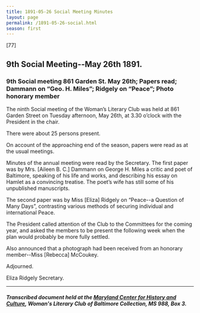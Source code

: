 ```yaml
---
title: 1891-05-26 Social Meeting Minutes
layout: page
permalink: /1891-05-26-social.html
season: first
---
```


<style>
    #maincontent{
        font-size:1.4em;
    }
</style>
[77]

## 9th Social Meeting--May 26th 1891.

### 9th Social meeting 861 Garden St. May 26th; Papers read; Dammann on “Geo. H. Miles”; Ridgely on “Peace”; Photo honorary member

The ninth Social meeting of the Woman’s Literary Club was held at 861 Garden Street on Tuesday afternoon, May 26th, at 3.30 o’clock with the President in the chair.

There were about 25 persons present.

On account of the approaching end of the season, papers were read as at the usual meetings.

Minutes of the annual meeting were read by the Secretary. The first paper was by Mrs. [Aileen B. C.] Dammann on George H. Miles a critic and poet of Baltimore, speaking of his life and works, and describing his essay on Hamlet as a convincing treatise. The poet’s wife has still some of his unpublished manuscripts.

The second paper was by Miss [Eliza] Ridgely on “Peace--a Question of Many Days”, contrasting various methods of securing individual and international Peace.

The President called attention of the Club to the Committees for the coming year, and asked the members to be present the following week when the plan would probably be more fully settled.

Also announced that a photograph had been received from an honorary member--Miss [Rebecca] McCoukey.

Adjourned.

Eliza Ridgely
Secretary.

<hr>

##### Transcribed document held at the [Maryland Center for History and Culture](http://mdhs.org/), Woman's Literary Club of Baltimore Collection, MS 988, Box 3. 